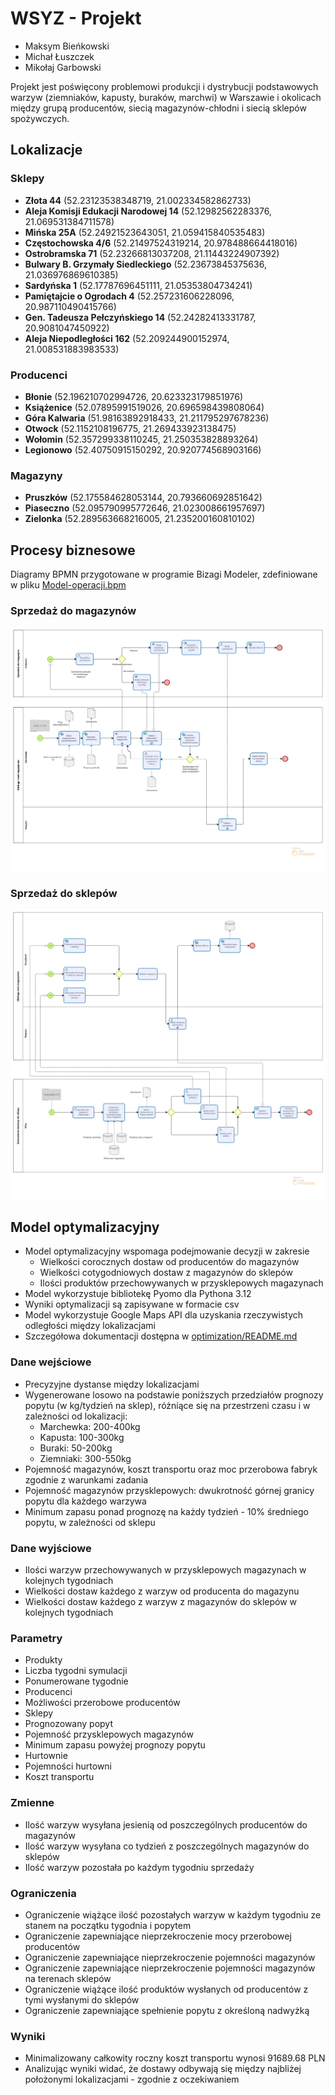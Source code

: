 # WSYZ - Projekt


* Maksym Bieńkowski
* Michał Łuszczek
* Mikołaj Garbowski

Projekt jest poświęcony problemowi produkcji i dystrybucji podstawowych warzyw (ziemniaków, kapusty, buraków, marchwi)
w Warszawie i okolicach między grupą producentów, siecią magazynów-chłodni i siecią sklepów spożywczych.


<div style="page-break-after: always;"></div>

## Lokalizacje

### Sklepy

* **Złota 44** (52.23123538348719, 21.002334582862733)
* **Aleja Komisji Edukacji Narodowej 14** (52.12982562283376, 21.069531384711578)
* **Mińska 25A** (52.24921523643051, 21.059415840535483)
* **Częstochowska 4/6** (52.21497524319214, 20.978488664418016)
* **Ostrobramska 71** (52.23266813037208, 21.11443224907392)
* **Bulwary B. Grzymały Siedleckiego** (52.23673845375636, 21.036976869610385)
* **Sardyńska 1** (52.17787696451111, 21.05353804734241)
* **Pamiętajcie o Ogrodach 4** (52.257231606228096, 20.987110490415766)
* **Gen. Tadeusza Pełczyńskiego 14** (52.24282413331787, 20.9081047450922)
* **Aleja Niepodległości 162** (52.209244900152974, 21.008531883983533)

### Producenci

* **Błonie** (52.196210702994726, 20.623323179851976)
* **Książenice** (52.07895991519026, 20.696598439808064)
* **Góra Kalwaria** (51.98163892918433, 21.211795297678236)
* **Otwock** (52.1152108196775, 21.269433923138475)
* **Wołomin** (52.357299338110245, 21.250353828893264)
* **Legionowo** (52.40750915150292, 20.920774568903166)

### Magazyny

* **Pruszków** (52.175584628053144, 20.793660692851642)
* **Piaseczno** (52.095790995772646, 21.023008661957697)
* **Zielonka** (52.289563668216005, 21.235200160810102)

<div style="page-break-after: always;"></div>


## Procesy biznesowe

Diagramy BPMN przygotowane w programie Bizagi Modeler, zdefiniowane w pliku [Model-operacji.bpm](./Model-operacji.bpm)

### Sprzedaż do magazynów

![diagram bpmn](./docs/producent-magazyn.png)

<div style="page-break-after: always;"></div>


### Sprzedaż do sklepów

![diagram bpmn](./docs/magazyn-sklep.png)

<div style="page-break-after: always;"></div>


## Model optymalizacyjny
* Model optymalizacyjny wspomaga podejmowanie decyzji w zakresie
  * Wielkości corocznych dostaw od producentów do magazynów
  * Wielkości cotygodniowych dostaw z magazynów do sklepów
  * Ilości produktów przechowywanych w przysklepowych magazynach 
* Model wykorzystuje bibliotekę Pyomo dla Pythona 3.12
* Wyniki optymalizacji są zapisywane w formacie csv
* Model wykorzystuje Google Maps API dla uzyskania rzeczywistych odległości między lokalizacjami
* Szczegółowa dokumentacji dostępna w [optimization/README.md](./optimization/README.md)

### Dane wejściowe
* Precyzyjne dystanse między lokalizacjami
* Wygenerowane losowo na podstawie poniższych przedziałów prognozy popytu (w kg/tydzień na sklep), różniące się na przestrzeni czasu i w zależności od lokalizacji:
  * Marchewka: 200-400kg
  * Kapusta: 100-300kg
  * Buraki: 50-200kg
  * Ziemniaki: 300-550kg
* Pojemność magazynów, koszt transportu oraz moc przerobowa fabryk zgodnie z warunkami zadania
* Pojemność magazynów przysklepowych: dwukrotność górnej granicy popytu dla każdego warzywa
* Minimum zapasu ponad prognozę na każdy tydzień - 10% średniego popytu, w zależności od sklepu

### Dane wyjściowe
* Ilości warzyw przechowywanych w przysklepowych magazynach w kolejnych tygodniach
* Wielkości dostaw każdego z warzyw od producenta do magazynu
* Wielkości dostaw każdego z warzyw z magazynów do sklepów w kolejnych tygodniach

<div style="page-break-after: always;"></div>


### Parametry
* Produkty
* Liczba tygodni symulacji
* Ponumerowane tygodnie
* Producenci
* Możliwości przerobowe producentów
* Sklepy
* Prognozowany popyt
* Pojemność przysklepowych magazynów
* Minimum zapasu powyżej prognozy popytu
* Hurtownie
* Pojemności hurtowni
* Koszt transportu

### Zmienne
* Ilość warzyw wysyłana jesienią od poszczególnych producentów do magazynów
* Ilość warzyw wysyłana co tydzień z poszczególnych magazynów do sklepów
* Ilość warzyw pozostała po każdym tygodniu sprzedaży

### Ograniczenia
* Ograniczenie wiążące ilość pozostałych warzyw w każdym tygodniu ze stanem na początku tygodnia i popytem
* Ograniczenie zapewniające nieprzekroczenie mocy przerobowej producentów
* Ograniczenie zapewniające nieprzekroczenie pojemności magazynów 
* Ograniczenie zapewniające nieprzekroczenie pojemności magazynów na terenach sklepów
* Ograniczenie wiążące ilość produktów wysłanych od producentów z tymi wysłanymi do sklepów
* Ograniczenie zapewniające spełnienie popytu z określoną nadwyżką


<div style="page-break-after: always;"></div>


### Wyniki
* Minimalizowany całkowity roczny koszt transportu wynosi 91689.68 PLN
* Analizując wyniki widać, że dostawy odbywają się między najbliżej położonymi lokalizacjami - zgodnie z oczekiwaniem 
